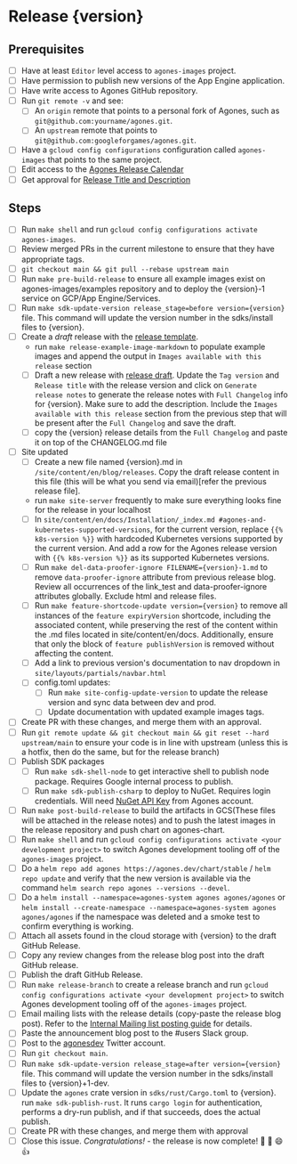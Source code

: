 # Release {version}

<!--
This is the release issue template. Make a copy of the markdown in this page
and copy it into a release issue. Fill in relevant values, found inside {}

*** VERSION SHOULD BE IN THE FORMAT OF 1.x.x NOT v1.x.x ***
!-->

## Prerequisites

- [ ] Have at least `Editor` level access to `agones-images` project.
- [ ] Have permission to publish new versions of the App Engine application.
- [ ] Have write access to Agones GitHub repository.
- [ ] Run `git remote -v` and see:
  - [ ] An `origin` remote that points to a personal fork of Agones, such as `git@github.com:yourname/agones.git`.
  - [ ] An `upstream` remote that points to `git@github.com:googleforgames/agones.git`.
- [ ] Have a `gcloud config configurations` configuration called `agones-images` that points to the same project.
- [ ] Edit access to the [Agones Release Calendar](https://calendar.google.com/calendar/u/0?cid=Z29vZ2xlLmNvbV84MjhuOGYxOGhmYnRyczR2dTRoMXNrczIxOEBncm91cC5jYWxlbmRhci5nb29nbGUuY29t)
- [ ] Get approval for [Release Title and Description](https://docs.google.com/document/d/1bRZCxYB8lrVcrru41b6s5D_9uU0zS49vVGdBhg0yDIY/edit)

## Steps

- [ ] Run `make shell` and run `gcloud config configurations activate agones-images`.
- [ ] Review merged PRs in the current milestone to ensure that they have appropriate tags.
- [ ] `git checkout main && git pull --rebase upstream main`
- [ ] Run `make pre-build-release` to ensure all example images exist on agones-images/examples repository and to deploy the {version}-1 service on GCP/App Engine/Services.
- [ ] Run `make sdk-update-version release_stage=before version={version}` file. This command will update the version number in the sdks/install files to {version}.
- [ ] Create a _draft_ release with the [release template][release-template].
  - run `make release-example-image-markdown` to populate example images and append the output in `Images available with this release` section
  - [ ] Draft a new release with [release draft][release-draft]. Update the `Tag version` and `Release title` with the release version and click on `Generate release notes` to generate the release notes with `Full Changelog` info for {version}. Make sure to add the description. Include the `Images available with this release` section from the previous step that will be present after the `Full Changelog` and save the draft.
  - [ ] copy the {version} release details from the `Full Changelog` and paste it on top of the CHANGELOG.md file
- [ ] Site updated
  - [ ] Create a new file named {version}.md in `/site/content/en/blog/releases`. Copy the draft release content in this file (this will be what you send via email)[refer the previous release file].
  - run `make site-server` frequently to make sure everything looks fine for the release in your localhost
  - [ ] In `site/content/en/docs/Installation/_index.md #agones-and-kubernetes-supported-versions`, for the current version, replace `{{% k8s-version %}}` with hardcoded Kubernetes versions supported by the current version. And add a row for the Agones release version with `{{% k8s-version %}}` as its supported Kubernetes versions.
  - [ ] Run `make del-data-proofer-ignore FILENAME={version}-1.md` to remove `data-proofer-ignore` attribute from previous release blog. Review all occurrences of the link_test and data-proofer-ignore attributes globally. Exclude html and release files.
  - [ ] Run `make feature-shortcode-update version={version}` to remove all instances of the `feature expiryVersion` shortcode, including the associated content, while preserving the rest of the content within the .md files located in site/content/en/docs. Additionally, ensure that only the block of `feature publishVersion` is removed without affecting the content.
  - [ ] Add a link to previous version's documentation to nav dropdown in `site/layouts/partials/navbar.html`
  - [ ] config.toml updates:
    - [ ] Run `make site-config-update-version` to update the release version and sync data between dev and prod.
    - [ ] Update documentation with updated example images tags.
- [ ] Create PR with these changes, and merge them with an approval.
- [ ] Run `git remote update && git checkout main && git reset --hard upstream/main` to ensure your code is in line
      with upstream (unless this is a hotfix, then do the same, but for the release branch)
- [ ] Publish SDK packages
  - [ ] Run `make sdk-shell-node` to get interactive shell to publish node package. Requires Google internal process
        to publish.
  - [ ] Run `make sdk-publish-csharp` to deploy to NuGet. Requires login credentials.
        Will need [NuGet API Key](https://www.nuget.org/account/apikeys) from Agones account.
- [ ] Run `make post-build-release` to build the artifacts in GCS(These files will be attached in the release notes) and to push the latest images in the release repository and push chart on agones-chart.
- [ ] Run `make shell` and run `gcloud config configurations activate <your development project>` to switch Agones
      development tooling off of the `agones-images` project.
- [ ] Do a `helm repo add agones https://agones.dev/chart/stable` / `helm repo update` and verify that the new
      version is available via the command `helm search repo agones --versions --devel`.
- [ ] Do a `helm install --namespace=agones-system agones agones/agones` or `helm install --create-namespace --namespace=agones-system agones agones/agones` if the namespace was deleted and a smoke test to confirm everything is working.
- [ ] Attach all assets found in the cloud storage with {version} to the draft GitHub Release.
- [ ] Copy any review changes from the release blog post into the draft GitHub release.
- [ ] Publish the draft GitHub Release.
- [ ] Run `make release-branch` to create a release branch and run `gcloud config configurations activate <your development project>` to switch Agones development tooling off of the `agones-images` project.
- [ ] Email mailing lists with the release details (copy-paste the release blog post). Refer to the [Internal Mailing list posting guide][Internal Mailing list posting guide] for details. 
- [ ] Paste the announcement blog post to the #users Slack group.
- [ ] Post to the [agonesdev](https://twitter.com/agonesdev) Twitter account.
- [ ] Run `git checkout main`.
- [ ] Run `make sdk-update-version release_stage=after version={version}` file. This command will update the version number in the sdks/install files to {version}+1-dev.
- [ ] Update the `agones` crate version in `sdks/rust/Cargo.toml` to {version}. run `make sdk-publish-rust`. It runs `cargo login` for authentication, performs a dry-run publish, and if that succeeds, does the actual publish.
- [ ] Create PR with these changes, and merge them with approval
- [ ] Close this issue. _Congratulations!_ - the release is now complete! :tada: :clap: :smile: :+1:

[release-template]: https://github.com/googleforgames/agones/blob/main/docs/governance/templates/release.md
[release-draft]: https://github.com/googleforgames/agones/releases
[build-makefile]: https://github.com/googleforgames/agones/blob/main/build/Makefile
[Internal Mailing list posting guide]: https://docs.google.com/document/d/1qYR9ccVURgujqFAIpjpSN2GRcCeQ29ow5H_V4sm4RGs/edit#heading=h.zge9gjrt8ws8
